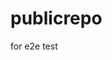 # publicrepo
for e2e test









































































































































































































































































































































































































































































































































































































































































































































































































































































































